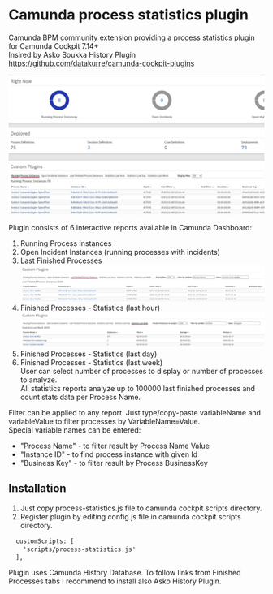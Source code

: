 # Camunda process statistics plugin
Camunda BPM community extension providing a process statistics plugin for Camunda Cockpit 7.14+   
Insired by Asko Soukka History Plugin https://github.com/datakurre/camunda-cockpit-plugins   

![Running processes in dashboard](Running.jpg)

Plugin consists of 6 interactive reports available in Camunda Dashboard:   
1. Running Process Instances   
2. Open Incident Instances (running processes with incidents)   
3. Last Finished Processes   
![Finished processes in dashboard](Finished.jpg)
4. Finished Processes - Statistics (last hour)   
![Process statistics in dashboard](Statistics.jpg)
5. Finished Processes - Statistics (last day)   
6. Finished Processes - Statistics (last week)   
User can select number of processes to display or number of processes to analyze.   
All statistics reports analyze up to 100000 last finished processes and count stats data per Process Name.   

Filter can be applied to any report. Just type/copy-paste variableName and variableValue to filter processes by VariableName=Value.   
Special variable names can be entered:   
- "Process Name" - to filter result by Process Name Value   
- "Instance ID" - to find process instance with given Id   
- "Business Key" - to filter result by Process BusinessKey   

## Installation
1. Just copy process-statistics.js file to camunda cockpit scripts directory.   
2. Register plugin by editing config.js file in camunda cockpit scripts directory.   

```
  customScripts: [
    'scripts/process-statistics.js'
  ],
```

Plugin uses Camunda History Database. To follow links from Finished Processes tabs I recommend to install also Asko History Plugin.   
